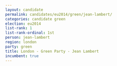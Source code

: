 ```yaml
---
layout: candidate
permalink: candidates/eu2014/green/jean-lambert/
categories: candidate green
election: eu2014
list-rank: 1
list-rank-ordinal: 1st
person: jean-lambert
region: london
party: green
title: London - Green Party - Jean Lambert
incumbent: true
---
```

